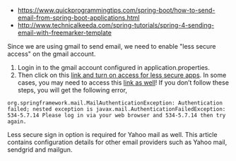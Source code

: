 - https://www.quickprogrammingtips.com/spring-boot/how-to-send-email-from-spring-boot-applications.html
- http://www.technicalkeeda.com/spring-tutorials/spring-4-sending-email-with-freemarker-template


Since we are using gmail to send email, we need to enable "less secure access" on the gmail account. 
1. Login in to the gmail account configured in application.properties. 
2. Then click on this [link and turn on access for less secure apps](https://www.google.com/settings/security/lesssecureapps). In some cases, you may need to access this [link as well](https://accounts.google.com/b/0/DisplayUnlockCaptcha)! If you don’t follow these steps, you will get the following error,

`org.springframework.mail.MailAuthenticationException: Authentication failed; nested exception is javax.mail.AuthenticationFailedException: 534-5.7.14 Please log in via your web browser and 534-5.7.14 then try again.`


Less secure sign in option is required for Yahoo mail as well. This article contains configuration details for other email providers such as Yahoo mail, sendgrid and mailgun.
